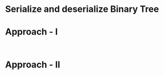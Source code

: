# Serialize and deserialize Binary Tree


# Approach - I
```cpp



```

# Approach - II
```cpp



```